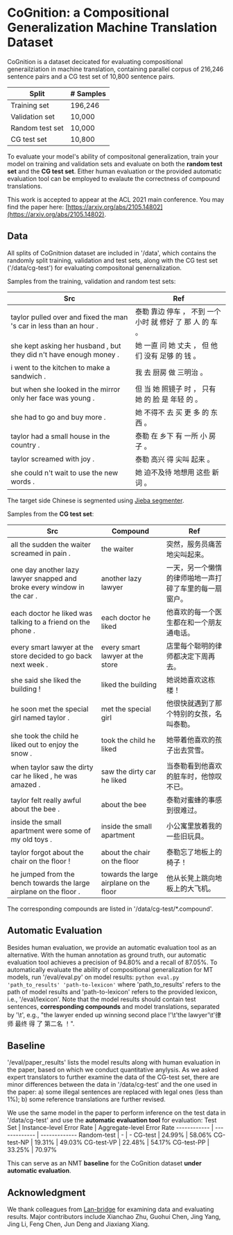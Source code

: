 # CoGnition: a Compositional Generalization Machine Translation Dataset


CoGnition is a dataset decicated for evaluating compositional generailziation in machine translation, containing parallel corpus of 216,246 sentence pairs and a CG test set of 10,800 sentence pairs.

Split | # Samples
------------ | -------------
Training set | 196,246
Validation set | 10,000
Random test set | 10,000
CG test set | 10,800

To evaluate your model's ability of compositonal generalization, train your model on training and validation sets and evaluate on both the **random test set** and the **CG test set**. Either human evaluation or the provided automatic evaluation tool can be employed to evalaute the correctness of compound translations.

This work is accepted to appear at the ACL 2021 main conference. You may find the paper here: [https://arxiv.org/abs/2105.14802](https://arxiv.org/abs/2105.14802).

## Data
All splits of CoGnitnion dataset are included in '/data', which contains the randomly split training, validation and test sets, along with the CG test set ('/data/cg-test') for evaluating compositonal genernalization.

Samples from the training, validation and random test sets:

Src | Ref
------------ | -------------
taylor pulled over and fixed the man 's car in less than an hour . | 泰勒 靠边 停车 ， 不到 一个 小时 就 修好 了 那 人 的 车 。
she kept asking her husband , but they did n't have enough money . | 她 一直 问 她 丈夫 ， 但 他们 没有 足够 的 钱 。
i went to the kitchen to make a sandwich . | 我 去 厨房 做 三明治 。
but when she looked in the mirror only her face was young . | 但 当 她 照镜子 时 ， 只有 她 的 脸 是 年轻 的 。
she had to go and buy more . | 她 不得不 去 买 更 多 的 东西 。
taylor had a small house in the country . |  泰勒 在 乡下 有 一所 小 房子 。
taylor screamed with joy . | 泰勒 高兴 得 尖叫 起来 。
she could n't wait to use the new words . |  她 迫不及待 地想用 这些 新词 。

The target side Chinese is segmented using [Jieba segmenter](https://github.com/fxsjy/jieba).

Samples from the **CG test set**:

Src | Compound | Ref
------------ | ------------- | -------------
all the sudden the waiter screamed in pain . | the waiter | 突然，服务员痛苦地尖叫起来。
one day another lazy lawyer snapped and broke every window in the car . | another lazy lawyer | 一天，另一个懒惰的律师啪地一声打碎了车里的每一扇窗户。
each doctor he liked was talking to a friend on the phone . | each doctor he liked | 他喜欢的每一个医生都在和一个朋友通电话。
every smart lawyer at the store decided to go back next week . | every smart lawyer at the store | 店里每个聪明的律师都决定下周再去。
she said she liked the building ! | liked the building | 她说她喜欢这栋楼！
he soon met the special girl named taylor . | met the special girl | 他很快就遇到了那个特别的女孩，名叫泰勒。
she took the child he liked out to enjoy the snow . | took the child he liked | 她带着他喜欢的孩子出去赏雪。
when taylor saw the dirty car he liked , he was amazed . | saw the dirty car he liked | 当泰勒看到他喜欢的脏车时，他惊叹不已。
taylor felt really awful about the bee . | about the bee | 泰勒对蜜蜂的事感到很难过。
inside the small apartment were some of my old toys . | inside the small apartment | 小公寓里放着我的一些旧玩具。
taylor forgot about the chair on the floor ! | about the chair on the floor | 泰勒忘了地板上的椅子！
he jumped from the bench towards the large airplane on the floor . | towards the large airplane on the floor | 他从长凳上跳向地板上的大飞机。

The corresponding compounds are listed in '/data/cg-test/*.compound'.

## Automatic Evaluation
Besides human evaluation, we provide an automatic evaluation tool as an alternative. With the human annotation as ground truth, our automatic evaluation tool achieves a precision of 94.80% and a recall of 87.05%. To automatically evaluate the ability of compositional generalization for MT models, run '/eval/eval.py' on model results:
`python eval.py 'path_to_results' 'path-to-lexicon'`
where 'path_to_results' refers to the path of model results and 'path-to-lexicon' refers to the provided lexicon, i.e., '/eval/lexicon'. Note that the model results should contain test sentences, **corresponding compounds** and model translations, separated by '\t', e.g., "the lawyer ended up winning second place !'\t'the lawyer'\t'律师 最终 得 了 第二名 ！".

## Baseline
'/eval/paper_results' lists the model results along with human evaluation in the paper, based on which we conduct quantitative anylysis. As we asked expert translators to further examine the data of the CG-test set, there are minor differences between the data in '/data/cg-test' and the one used in the paper: a) some illegal sentences are replaced with legal ones (less than 1%); b) some reference translations are further revised.

We use the same model in the paper to perform inference on the test data in '/data/cg-test' and use the **automatic evaluation tool** for evaluation:
Test Set | Instance-level Error Rate | Aggregate-level Error Rate 
------------ | ------------- | ------------- 
Random-test | - | - 
CG-test | 24.99% | 58.06% 
CG-test-NP | 19.31% | 49.03% 
CG-test-VP | 22.48% | 54.17% 
CG-test-PP | 33.25% | 70.97% 

This can serve as an NMT **baseline** for the CoGnition dataset **under automatic evaluation**.

## Acknowledgment
We thank colleagues from [Lan-bridge](http://www.lan-bridge.com/) for examining data and evaluating results. 
Major contributors include Xianchao Zhu, Guohui Chen, Jing Yang, Jing Li, Feng Chen, Jun Deng and Jiaxiang Xiang.